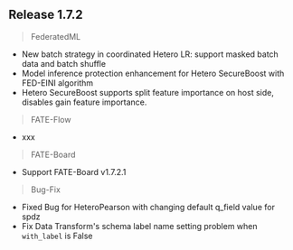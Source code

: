 ## Release 1.7.2
> FederatedML
* New batch strategy in coordinated Hetero LR: support masked batch data and batch shuffle
* Model inference protection enhancement for Hetero SecureBoost with FED-EINI algorithm
* Hetero SecureBoost supports split feature importance on host side, disables gain feature importance.

> FATE-Flow
* xxx

> FATE-Board
* Support FATE-Board v1.7.2.1

> Bug-Fix
* Fixed Bug for HeteroPearson with changing default q_field value for spdz
* Fix Data Transform's schema label name setting problem when `with_label` is False


